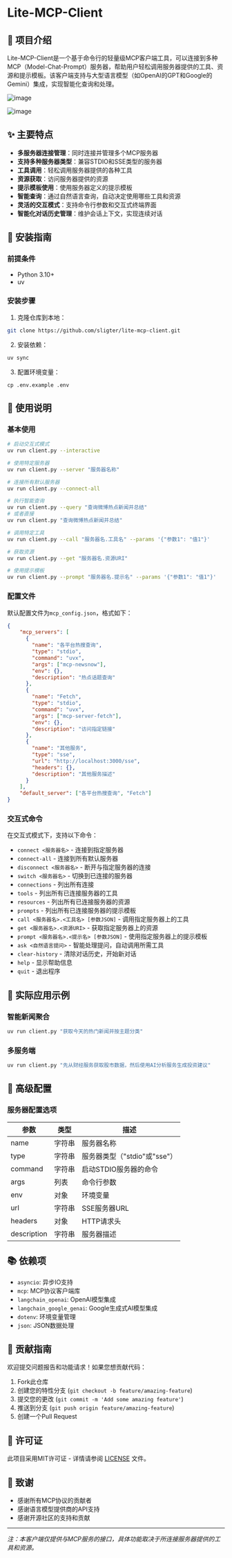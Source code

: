 # Lite-MCP-Client

## 📝 项目介绍

Lite-MCP-Client是一个基于命令行的轻量级MCP客户端工具，可以连接到多种MCP（Model-Chat-Prompt）服务器，帮助用户轻松调用服务器提供的工具、资源和提示模板。该客户端支持与大型语言模型（如OpenAI的GPT和Google的Gemini）集成，实现智能化查询和处理。

![image](https://img.pub/p/a217fd508f77b65ac7bb.png)

![image](https://img.pub/p/7d38d7109f5fe7bada1f.png)

## ✨ 主要特点

- **多服务器连接管理**：同时连接并管理多个MCP服务器
- **支持多种服务器类型**：兼容STDIO和SSE类型的服务器
- **工具调用**：轻松调用服务器提供的各种工具
- **资源获取**：访问服务器提供的资源
- **提示模板使用**：使用服务器定义的提示模板
- **智能查询**：通过自然语言查询，自动决定使用哪些工具和资源
- **灵活的交互模式**：支持命令行参数和交互式终端界面
- **智能化对话历史管理**：维护会话上下文，实现连续对话

## 🚀 安装指南

### 前提条件

- Python 3.10+
- uv

### 安装步骤

1. 克隆仓库到本地：

```bash
git clone https://github.com/sligter/lite-mcp-client.git
```

2. 安装依赖：

```bash
uv sync
```

3. 配置环境变量：


```
cp .env.example .env
```

## 📖 使用说明

### 基本使用

```bash
# 启动交互式模式
uv run client.py --interactive

# 使用特定服务器
uv run client.py --server "服务器名称"

# 连接所有默认服务器
uv run client.py --connect-all

# 执行智能查询
uv run client.py --query "查询微博热点新闻并总结"
# 或者直接
uv run client.py "查询微博热点新闻并总结"

# 调用特定工具
uv run client.py --call "服务器名.工具名" --params '{"参数1": "值1"}'

# 获取资源
uv run client.py --get "服务器名.资源URI"

# 使用提示模板
uv run client.py --prompt "服务器名.提示名" --params '{"参数1": "值1"}'
```

### 配置文件

默认配置文件为`mcp_config.json`，格式如下：

```json
{
    "mcp_servers": [
      {
        "name": "各平台热搜查询",
        "type": "stdio",
        "command": "uvx",
        "args": ["mcp-newsnow"],
        "env": {},
        "description": "热点话题查询"
      },
      {
        "name": "Fetch",
        "type": "stdio",
        "command": "uvx",
        "args": ["mcp-server-fetch"],
        "env": {},
        "description": "访问指定链接"
      },
      {
        "name": "其他服务",
        "type": "sse",
        "url": "http://localhost:3000/sse",
        "headers": {},
        "description": "其他服务描述"
      }
    ],
    "default_server": ["各平台热搜查询", "Fetch"]
}
```

### 交互式命令

在交互式模式下，支持以下命令：

- `connect <服务器名>` - 连接到指定服务器
- `connect-all` - 连接到所有默认服务器
- `disconnect <服务器名>` - 断开与指定服务器的连接
- `switch <服务器名>` - 切换到已连接的服务器
- `connections` - 列出所有连接
- `tools` - 列出所有已连接服务器的工具
- `resources` - 列出所有已连接服务器的资源
- `prompts` - 列出所有已连接服务器的提示模板
- `call <服务器名>.<工具名> [参数JSON]` - 调用指定服务器上的工具
- `get <服务器名>.<资源URI>` - 获取指定服务器上的资源
- `prompt <服务器名>.<提示名> [参数JSON]` - 使用指定服务器上的提示模板
- `ask <自然语言提问>` - 智能处理提问，自动调用所需工具
- `clear-history` - 清除对话历史，开始新对话
- `help` - 显示帮助信息
- `quit` - 退出程序

## 🌟 实际应用示例

### 智能新闻聚合

```bash
uv run client.py "获取今天的热门新闻并按主题分类"
```

### 多服务端

```bash
uv run client.py "先从财经服务获取股市数据，然后使用AI分析服务生成投资建议"
```

## 🔧 高级配置

### 服务器配置选项

| 参数 | 类型 | 描述 |
|------|------|------|
| name | 字符串 | 服务器名称 |
| type | 字符串 | 服务器类型（"stdio"或"sse"） |
| command | 字符串 | 启动STDIO服务器的命令 |
| args | 列表 | 命令行参数 |
| env | 对象 | 环境变量 |
| url | 字符串 | SSE服务器URL |
| headers | 对象 | HTTP请求头 |
| description | 字符串 | 服务器描述 |

## 📚 依赖项

- `asyncio`: 异步IO支持
- `mcp`: MCP协议客户端库
- `langchain_openai`: OpenAI模型集成
- `langchain_google_genai`: Google生成式AI模型集成
- `dotenv`: 环境变量管理
- `json`: JSON数据处理

## 🤝 贡献指南

欢迎提交问题报告和功能请求！如果您想贡献代码：

1. Fork此仓库
2. 创建您的特性分支 (`git checkout -b feature/amazing-feature`)
3. 提交您的更改 (`git commit -m 'Add some amazing feature'`)
4. 推送到分支 (`git push origin feature/amazing-feature`)
5. 创建一个Pull Request

## 📄 许可证

此项目采用MIT许可证 - 详情请参阅 [LICENSE](LICENSE) 文件。

## 🙏 致谢

- 感谢所有MCP协议的贡献者
- 感谢语言模型提供商的API支持
- 感谢开源社区的支持和贡献

---

*注：本客户端仅提供与MCP服务的接口，具体功能取决于所连接服务器提供的工具和资源。*
